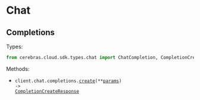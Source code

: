 # Chat

## Completions

Types:

```python
from cerebras.cloud.sdk.types.chat import ChatCompletion, CompletionCreateResponse
```

Methods:

- <code title="post /v1/chat/completions">client.chat.completions.<a href="./src/cerebras/cloud/sdk/resources/chat/completions.py">create</a>(\*\*<a href="src/cerebras/cloud/sdk/types/chat/completion_create_params.py">params</a>) -> <a href="./src/cerebras/cloud/sdk/types/chat/completion_create_response.py">CompletionCreateResponse</a></code>
